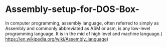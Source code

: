 # Assembly-setup-for-DOS-Box-
In computer programming, assembly language, often referred to simply as Assembly and commonly abbreviated as ASM or asm, is any low-level programming language. It is in the mid of high level and machine language.( https://en.wikipedia.org/wiki/Assembly_language)

